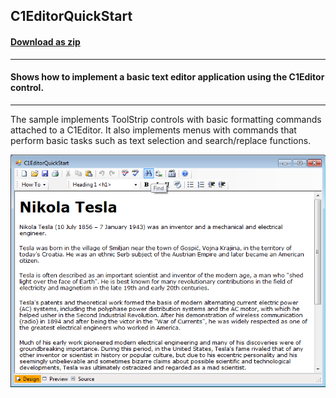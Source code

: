 ## C1EditorQuickStart
#### [Download as zip](https://grapecity.github.io/DownGit/#/home?url=https://github.com/GrapeCity/ComponentOne-WinForms-Samples/tree/master/NetFramework\XHtmlEditor\VB\C1EditorQuickStart)
____
#### Shows how to implement a basic text editor application using the C1Editor control.
____
The sample implements ToolStrip controls with basic formatting commands attached to a C1Editor.
It also implements menus with commands that perform basic tasks such as text selection and search/replace functions.

![screenshot](screenshot.png)
